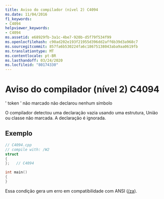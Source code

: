 ```yaml
---
title: Aviso do compilador (nível 2) C4094
ms.date: 11/04/2016
f1_keywords:
- C4094
helpviewer_keywords:
- C4094
ms.assetid: e68929fb-3a1c-4be7-920b-d5f79f534f99
ms.openlocfilehash: c90ad202e193f21955d396dd2aff6b39d3a968c7
ms.sourcegitcommit: 857fa6b530224fa6c18675138043aba9aa0619fb
ms.translationtype: MT
ms.contentlocale: pt-BR
ms.lasthandoff: 03/24/2020
ms.locfileid: "80174330"
---
```

# <a name="compiler-warning-level-2-c4094"></a>Aviso do compilador (nível 2) C4094

' token ' não marcado não declarou nenhum símbolo

O compilador detectou uma declaração vazia usando uma estrutura, União ou classe não marcada. A declaração é ignorada.

## <a name="example"></a>Exemplo

```cpp
// C4094.cpp
// compile with: /W2
struct
{
};   // C4094

int main()
{
}
```

Essa condição gera um erro em compatibilidade com ANSI ([/za](../../build/reference/za-ze-disable-language-extensions.md)).
